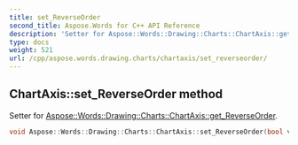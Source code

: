```yaml
---
title: set_ReverseOrder
second_title: Aspose.Words for C++ API Reference
description: 'Setter for Aspose::Words::Drawing::Charts::ChartAxis::get_ReverseOrder.'
type: docs
weight: 521
url: /cpp/aspose.words.drawing.charts/chartaxis/set_reverseorder/
---
```

## ChartAxis::set_ReverseOrder method


Setter for [Aspose::Words::Drawing::Charts::ChartAxis::get_ReverseOrder](../get_reverseorder/).

```cpp
void Aspose::Words::Drawing::Charts::ChartAxis::set_ReverseOrder(bool value)
```

